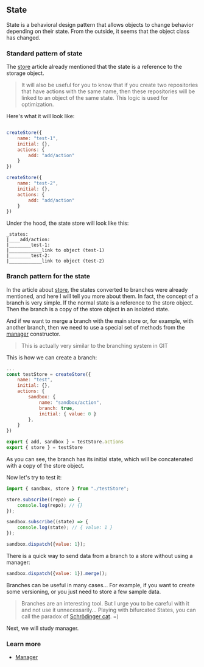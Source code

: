## State

State is a behavioral design pattern that allows objects to change behavior depending on their state. From the outside, it seems that the object class has changed.

### Standard pattern of state
The [store](/docs/store) article already mentioned that the state is a reference to the storage object.

> It will also be useful for you to know that if you create two repositories that have actions with the same name, then these repositories will be linked to an object of the same state. This logic is used for optimization.

Here's what it will look like:

```javascript

createStore({
    name: "test-1",
    initial: {},
    actions: {
        add: "add/action"
    }
})

createStore({
    name: "test-2",
    initial: {},
    actions: {
        add: "add/action"
    }
})
```
Under the hood, the state store will look like this:
```
_states:
|____add/action:
|________test-1:
|____________link to object (test-1)
|________test-2:
|____________link to object (test-2)
```

### Branch pattern for the state
In the article about [store](/docs/store), the states converted to branches were already mentioned, and here I will tell you more about them.
In fact, the concept of a branch is very simple. If the normal state is a reference to the store object. Then the branch is a copy of the store object in an isolated state.

And if we want to merge a branch with the main store or, for example, with another branch, then we need to use a special set of methods from the [manager](/docs/manager) constructor.

> This is actually very similar to the branching system in GIT

This is how we can create a branch:
```javascript
...
const testStore = createStore({
    name: "test",
    initial: {},
    actions: {
        sandbox: {
            name: "sandbox/action",
            branch: true,
            initial: { value: 0 }
        },
    }
})

export { add, sandbox } = testStore.actions
export { store } = testStore
```
As you can see, the branch has its initial state, which will be concatenated with a copy of the store object.

Now let's try to test it:
```javascript
import { sandbox, store } from "./testStore";

store.subscribe((repo) => {
    console.log(repo); // {}
});

sandbox.subscribe((state) => {
    console.log(state); // { value: 1 }
});

sandbox.dispatch({value: 1});
```
There is a quick way to send data from a branch to a store without using a manager:

```javascript
sandbox.dispatch({value: 1}).merge();
```

Branches can be useful in many cases... For example, if you want to create some versioning, or you just need to store a few sample data.

> Branches are an interesting tool. But I urge you to be careful with it and not use it unnecessarily... Playing with bifurcated States, you can call the paradox of [Schrödinger cat](https://en.wikipedia.org/wiki/Schr%C3%B6dinger%27s_cat). =)

Next, we will study manager.

### Learn more
- [Manager](/docs/manager)
